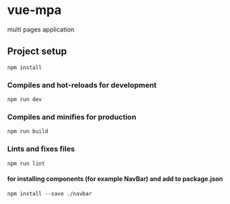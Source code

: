 # vue-mpa
multi pages application

## Project setup
```
npm install
```

### Compiles and hot-reloads for development
```
npm run dev
```

### Compiles and minifies for production
```
npm run build
```

### Lints and fixes files
```
npm run lint
```

#### for installing components (for example NavBar) and add to package.json
```
npm install --save ./navbar
```
